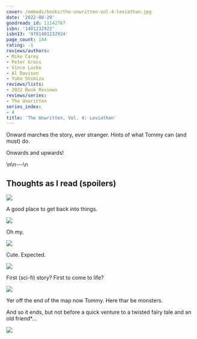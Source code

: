```yaml
---
cover: /embeds/books/the-unwritten-vol-4-leviathan.jpg
date: '2022-08-29'
goodreads_id: 11142767
isbn: '1401232922'
isbn13: '9781401232924'
page_count: 144
rating: -1
reviews/authors:
- Mike Carey
- Peter Gross
- Vince Locke
- Al Davison
- Yuko Shimizu
reviews/lists:
- 2022 Book Reviews
reviews/series:
- The Unwritten
series_index:
- 4
title: 'The Unwritten, Vol. 4: Leviathan'
---
```

Onward marches the story, ever stranger. Hints of what Tommy can (and must) do.

Onwards and upwards!

<!--more-->\n\n---\n

## Thoughts as I read (spoilers)

![](/embeds/books/attachments/unwritten-4-a02e85.png)

A good place to get back into things.

![](/embeds/books/attachments/unwritten-4-714208.png)

Oh my.

![](/embeds/books/attachments/unwritten-4-7c2a6e.png)

Cute. Expected.

![](/embeds/books/attachments/unwritten-4-2a55f8.jpg)

First (sci-fi) story? First to come to life?

![](/embeds/books/attachments/unwritten-4-3556e8.jpg)

Yer off the end of the map now Tommy. Here thar be monsters.

And so it ends, but not before a quick venture to a twisted fairy tale and an old friend*…

![](/embeds/books/attachments/unwritten-4-bcc911.png)